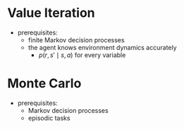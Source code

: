 # Value Iteration

- prerequisites:
  - finite Markov decision processes
  - the agent knows environment dynamics accurately
    - $p(r, s' \mid s, a)$ for every variable

# Monte Carlo

- prerequisites:
  - Markov decision processes
  - episodic tasks
